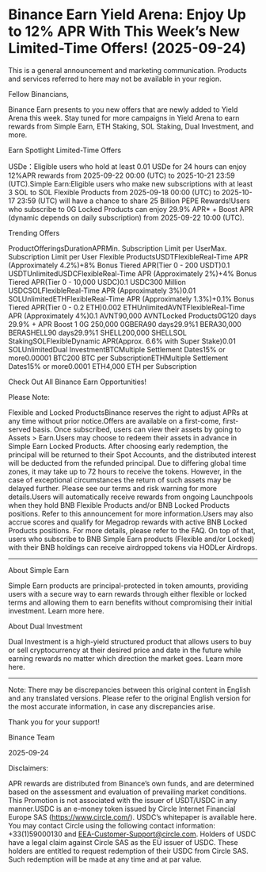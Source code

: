 # Binance Earn Yield Arena: Enjoy Up to 12% APR With This Week’s New Limited-Time Offers! (2025-09-24)

This is a general announcement and marketing communication. Products and services referred to here may not be available in your region. 

Fellow Binancians, 

Binance Earn presents to you new offers that are newly added to Yield Arena this week. Stay tuned for more campaigns in Yield Arena to earn rewards from Simple Earn, ETH Staking, SOL Staking, Dual Investment, and more.	

Earn Spotlight Limited-Time Offers

USDe：Eligible users who hold at least 0.01 USDe for 24 hours can enjoy 12%APR rewards from 2025-09-22 00:00 (UTC) to 2025-10-21 23:59 (UTC).Simple Earn:Eligible users who make new subscriptions with at least 3 SOL to SOL Flexible Products from 2025-09-18 00:00 (UTC) to 2025-10-17 23:59 (UTC) will have a chance to share 25 Billion PEPE Rewards!Users who subscribe to 0G Locked Products can enjoy 29.9% APR* + Boost APR (dynamic depends on daily subscription) from 2025-09-22 10:00 (UTC).

Trending Offers

ProductOfferingsDurationAPRMin. Subscription Limit per UserMax. Subscription Limit per User Flexible ProductsUSDTFlexibleReal-Time APR (Approximately 4.2%)+8% Bonus Tiered APR(Tier 0 - 200 USDT)0.1 USDTUnlimitedUSDCFlexibleReal-Time APR (Approximately 2%)+4% Bonus Tiered APR(Tier 0 - 10,000 USDC)0.1 USDC300 Million USDCSOLFlexibleReal-Time APR (Approximately 3%)0.01 SOLUnlimitedETHFlexibleReal-Time APR (Approximately 1.3%)+0.1% Bonus Tiered APR(Tier 0 - 0.2 ETH)0.002 ETHUnlimitedAVNTFlexibleReal-Time APR (Approximately 4%)0.1 AVNT90,000 AVNTLocked Products0G120 days 29.9% + APR Boost 1 0G 250,000 0GBERA90 days29.9%1 BERA30,000 BERASHELL90 days29.9%1 SHELL200,000 SHELLSOL StakingSOLFlexibleDynamic APR(Approx. 6.6% with Super Stake)0.01 SOLUnlimitedDual InvestmentBTCMultiple Settlement Dates15% or more0.00001 BTC200 BTC per SubscriptionETHMultiple Settlement Dates15% or more0.0001 ETH4,000 ETH per Subscription

Check Out All Binance Earn Opportunities!

Please Note:

Flexible and Locked ProductsBinance reserves the right to adjust APRs at any time without prior notice.Offers are available on a first-come, first-served basis. Once subscribed, users can view their assets by going to Assets > Earn.Users may choose to redeem their assets in advance in Simple Earn Locked Products. After choosing early redemption, the principal will be returned to their Spot Accounts, and the distributed interest will be deducted from the refunded principal. Due to differing global time zones, it may take up to 72 hours to receive the tokens. However, in the case of exceptional circumstances the return of such assets may be delayed further. Please see our terms and risk warning for more details.Users will automatically receive rewards from ongoing Launchpools when they hold BNB Flexible Products and/or BNB Locked Products positions. Refer to this announcement for more information.Users may also accrue scores and qualify for Megadrop rewards with active BNB Locked Products positions. For more details, please refer to the FAQ. On top of that, users who subscribe to BNB Simple Earn products (Flexible and/or Locked) with their BNB holdings can receive airdropped tokens via HODLer Airdrops.

**********

About Simple Earn

Simple Earn products are principal-protected in token amounts, providing users with a secure way to earn rewards through either flexible or locked terms and allowing them to earn benefits without compromising their initial investment. Learn more here. 

About Dual Investment 

Dual Investment is a high-yield structured product that allows users to buy or sell cryptocurrency at their desired price and date in the future while earning rewards no matter which direction the market goes. Learn more here. 

**********

Note: There may be discrepancies between this original content in English and any translated versions. Please refer to the original English version for the most accurate information, in case any discrepancies arise. 

Thank you for your support!

Binance Team

2025-09-24

Disclaimers: 

APR rewards are distributed from Binance’s own funds, and are determined based on the assessment and evaluation of prevailing market conditions. This Promotion is not associated with the issuer of USDT/USDC in any manner.USDC is an e-money token issued by Circle Internet Financial Europe SAS (https://www.circle.com/). USDC’s whitepaper is available here. You may contact Circle using the following contact information: +33(1)59000130 and EEA-Customer-Support@circle.com. Holders of USDC have a legal claim against Circle SAS as the EU issuer of USDC. These holders are entitled to request redemption of their USDC from Circle SAS. Such redemption will be made at any time and at par value.